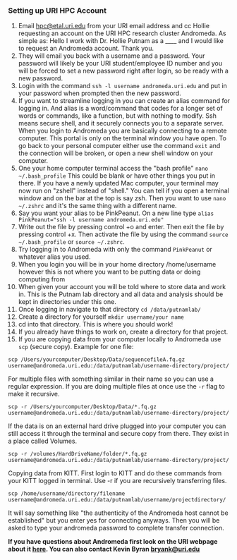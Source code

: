### Setting up URI HPC Account

1. Email 	hpc@etal.uri.edu from your URI email address and cc Hollie requesting an account on the URI HPC research cluster Andromeda. As simple as: Hello I work with Dr. Hollie Putnam as a ____ and I would like to request an Andromeda account. Thank you.
2. They will email you back with a username and a password. Your password will likely be your URI student/employee ID number and you will be forced to set a new password right after login, so be ready with a new password.
3. Login with the command `ssh -l username andromeda.uri.edu` and put in your password when prompted then the new password.
4. If you want to streamline logging in you can create an alias command for logging in. And alias is a word/command that codes for a longer set of words or commands, like a function, but with nothing to modify. Ssh means secure shell, and it securely connects you to a separate server. When you login to Andromeda you are basically connecting to a remote computer. This portal is only on the terminal window you have open. To go back to your personal computer either use the command `exit` and the connection will be broken, or open a new shell window on your computer.
5. One your home computer terminal access the "bash profile" `nano ~/.bash_profile` This could be blank or have other things you put in there. If you have a newly updated Mac computer, your terminal may now run on "zshell" instead of "shell." You can tell if you open a terminal window and on the bar at the top is say zsh. Then you want to use `nano ~/.zshrc` and it's the same thing with a different name. 
6. Say you want your alias to be PinkPeanut. On a new line type `alias PinkPeanut="ssh -l username andromeda.uri.edu"`
7. Write out the file by pressing control +o and enter. Then exit the file by pressing control +x. Then activate the file by using the command `source ~/.bash_profile` or `source ~/.zshrc`. 
8. Try logging in to Andromeda with only the command `PinkPeanut` or whatever alias you used.
9. When you login you will be in your home directory /home/username however this is not where you want to be putting data or doing computing from
10. When given your account you will be told where to store data and work in. This is the Putnam lab directory and all data and analysis should be kept in directories under this one.
11. Once logging in navigate to that directory `cd /data/putnamlab/`
12. Create a directory for yourself `mkdir username/your name`
13. cd into that directory. This is where you should work!
14. If you already have things to work on, create a directory for that project.
15. If you are copying data from your computer locally to Andromeda use `scp` (secure copy). Example for one file:  
```
scp /Users/yourcomputer/Desktop/Data/sequencefileA.fq.gz username@andromeda.uri.edu:/data/putnamlab/username-directory/project/
```
For multiple files with something similar in their name so you can use a regular expression. If you are doing multiple files at once use the `-r` flag to make it recursive.
```
scp -r /Users/yourcomputer/Desktop/Data/*.fq.gz username@andromeda.uri.edu:/data/putnamlab/username-directory/project/
```
If the data is on an external hard drive plugged into your computer you can still access it through the terminal and secure copy from there. They exist in a place called Volumes.
```
scp -r /volumes/HardDriveName/folder/*.fq.gz  username@andromeda.uri.edu:/data/putnamlab/username-directory/project/
```
Copying data from KITT. First login to KITT and do these commands from your KITT logged in terminal. Use -r if you are recursively transferring files.
```
scp /home/username/directory/filename username@andromeda.uri.edu:/data/putnamlab/username/projectdirectory/
```
It will say something like "the authenticity of the Andromeda host cannot be established" but you enter yes for connecting anyways. Then you will be asked to type your andromeda password to complete transfer connection. 

**If you have questions about Andromeda first look on the URI webpage about it [here](https://web.uri.edu/hpc-research-computing/using-andromeda/). You can also contact Kevin Byran bryank@uri.edu**
